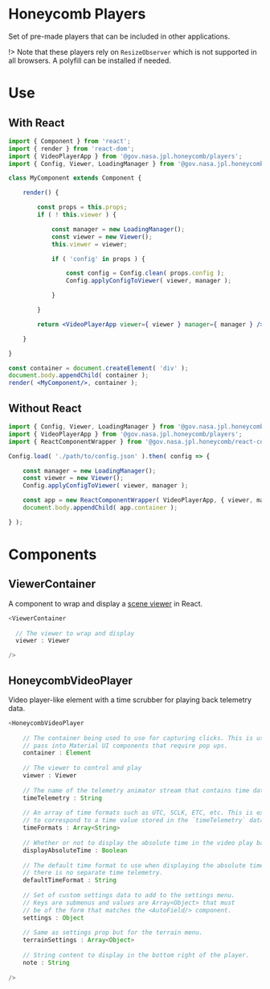# Honeycomb Players

Set of pre-made players that can be included in other applications.

!> Note that these players rely on `ResizeObserver` which is not supported in all browsers. A polyfill can be installed if needed.

<!--{package-dependencies ./package.json}-->

# Use

## With React

```jsx
import { Component } from 'react';
import { render } from 'react-dom';
import { VideoPlayerApp } from '@gov.nasa.jpl.honeycomb/players';
import { Config, Viewer, LoadingManager } from '@gov.nasa.jpl.honeycomb/core';

class MyComponent extends Component {

    render() {

        const props = this.props;
        if ( ! this.viewer ) {

            const manager = new LoadingManager();
            const viewer = new Viewer();
            this.viewer = viewer;

            if ( 'config' in props ) {

                const config = Config.clean( props.config );
                Config.applyConfigToViewer( viewer, manager );

            }

        }

        return <VideoPlayerApp viewer={ viewer } manager={ manager } />;

    }

}

const container = document.createElement( 'div' );
document.body.appendChild( container );
render( <MyComponent/>, container );
```

## Without React

```js
import { Config, Viewer, LoadingManager } from '@gov.nasa.jpl.honeycomb/core';
import { VideoPlayerApp } from '@gov.nasa.jpl.honeycomb/players';
import { ReactComponentWrapper } from '@gov.nasa.jpl.honeycomb/react-component-wrapper';

Config.load( './path/to/config.json' ).then( config => {

    const manager = new LoadingManager();
    const viewer = new Viewer();
    Config.applyConfigToViewer( viewer, manager );

    const app = new ReactComponentWrapper( VideoPlayerApp, { viewer, manager } );
    document.body.appendChild( app.container );

} );

```

# Components

## ViewerContainer

A component to wrap and display a [scene viewer](../../modules/scene-viewers/README.md) in React.

```js
<ViewerContainer
  
  // The viewer to wrap and display
  viewer : Viewer

/>
```

## HoneycombVideoPlayer

Video player-like element with a time scrubber for playing back telemetry data.

```js
<HoneycombVideoPlayer
    
    // The container being used to use for capturing clicks. This is used to
    // pass into Material UI components that require pop ups.
    container : Element
    
    // The viewer to control and play
    viewer : Viewer
    
    // The name of the telemetry animator stream that contains time data. 
    timeTelemetry : String
    
    // An array of time formats such as UTC, SCLK, ETC, etc. This is expected
    // to correspond to a time value stored in the `timeTelemetry` data.
    timeFormats : Array<String>
    
    // Whether or not to display the absolute time in the video play bar.
    displayAbsoluteTime : Boolean
    
    // The default time format to use when displaying the absolute time but
    // there is no separate time telemetry.
    defaultTimeFormat : String
    
    // Set of custom settings data to add to the settings menu.
    // Keys are submenus and values are Array<Object> that must
    // be of the form that matches the <AutoField/> component.
    settings : Object
    
    // Same as settings prop but for the terrain menu.
    terrainSettings : Array<Object>
    
    // String content to display in the bottom right of the player.
    note : String
    
/>
